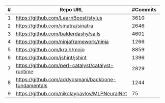 |  # | Repo URL                                            | #Commits | SHA                                      | #RV(Message) | #RV(Content) |
|:--:|-----------------------------------------------------|----------|------------------------------------------|--------------|--------------|
| 1  | https://github.com/LearnBoost/stylus                | 3610     | d6d4fd5c48d8b4c7645b89229c7df3ec79cc8    | 9            | 14           |
| 2  | https://github.com/sinatra/sinatra                  | 2646     | 4e92d604be5269b1d6527a6093f112d10b5b9d7f | 21           | 44           |
| 3  | https://github.com/balderdashy/sails                | 4601     | 3f7b46d77cd3569d9b126350cc7a25b583695dc3 | 14           | 24           |
| 4  | https://github.com/ninjaframework/ninja             | 1266     | c6c87f85bceadb1af8234d2478971bbc890913c6 | 3            | 14           |
| 5  | https://github.com/kraih/mojo                       | 8859     | f711943f90498f16088acca28f62c40e603c2388 | 15           | 42           |
| 6  | https://github.com/jshint/jshint                    | 1396     | 1b886447c75b3164ccef95bd9236dbeb8d58950f | 5            | 6            |
| 7  | https://github.com/perl-catalyst/catalyst-runtime   | 2829     | f384c84887409fd343be4751b40a232ebf224b5c | 26           | 31           |
| 8  | https://github.com/addyosmani/backbone-fundamentals | 1244     | 433b58f50650d0a44c7209ef5b3fa501f919b36a | 1            | 28           |
| 9  | https://github.com/nikolaypavlov/MLPNeuralNet       | 75       | a70d51708cd235bebbb9c4ef70aaab68d5c02b49 | 0            | 1            |
